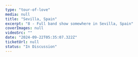 ```yaml
---
type: "tour-of-love"
media: null
title: "Sevilla, Spain"
excerpt: "8 - Full band show somewhere in Sevilla, Spain"
coverImages: null
videoSrc: ""
date: "2024-09-22T05:35:07.322Z"
ticketUrl: null
status: "In Discussion"
---
```

